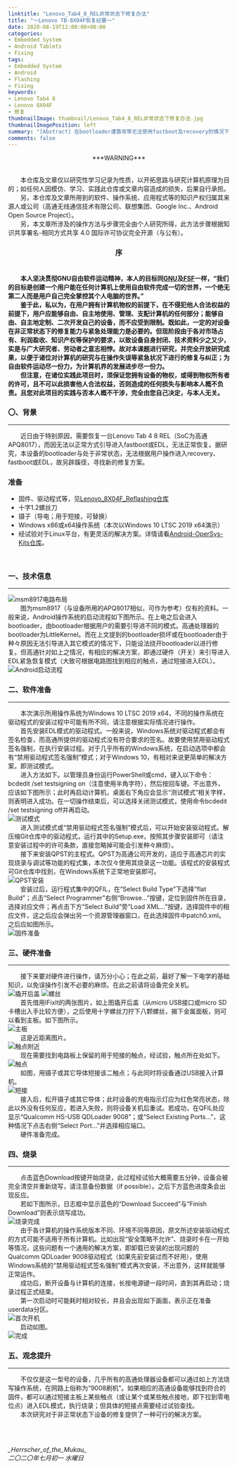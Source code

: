 ```yaml
---
linktitle: "Lenovo_Tab4_8_REL非常状态下修复办法"
title: "～Lenovo TB-8X04F恢复纪要～"
date: 2020-08-19T12:00:00+08:00
categories:
- Embedded System
- Android Tablets
- Fixing
tags:
- Embedded System
- Android
- Flashing
- Fixing
keywords:
- Lenovo Tab4 8
- Lenovo 8X04F
- 修复
thumbnailImage: thumbnail/Lenovo_Tab4_8_REL非常状态下修复办法.jpg
thumbnailImagePosition: left
summary: "[Abstract] 在bootloader遭篡改等无法使用fastboot及recovery的情况下，不经过bootloader，使用EDL对Lenovo Tab4 8（Lenovo TB-8X04F）进行操作系统恢复。"
comments: false
---
```


<center>***WARNING***</center><br />

&emsp;&emsp;本仓库及文章仅以研究性学习记录为性质，以开拓思路与研究计算机原理为目的；如任何人因模仿、学习、实践此仓库或文章内容造成的损失，后果自行承担。<br />
&emsp;&emsp;另，本仓库及文章所用到的软件、操作系统、应用程式等的知识产权归属其来源人或公司（高通无线通信技术有限公司、联想集团、Google Inc.、Android Open Source Project）。<br />
&emsp;&emsp;另，本文章所涉及的操作方法与步骤完全由个人研究所得，此方法步骤根据知识共享署名-相同方式共享 4.0 国际许可协议完全开源（与公有）。<br />

<h3><center>序</center><br /></h3>

&emsp;&emsp;**本人坚决贯彻GNU自由软件运动精神，本人的目标同[GNU](https://www.gnu.org/)及[FSF](https://www.fsf.org/)一样，“我们的目标是创建一个用户能在任何计算机上使用自由软件完成一切的世界，一个绝无第二人而是用户自己完全掌控其个人电脑的世界。”<br/>
&emsp;&emsp;鉴于此，私以为，在用户拥有计算机物权的前提下，在不侵犯他人合法权益的前提下，用户应能够自由、自主地使用、管理、支配计算机的任何部分；能够自由、自主地定制、二次开发自己的设备，而不应受到限制。既如此，一定的对设备在非正常状态下的修复能力与紧急处理能力是必要的。但现阶段由于各对市场占有、利润盈收、知识产权等保护的要求，以致设备自身封闭、技术资料少之又少，实是与广大研究者、劳动者之意志相悖。故对本课题进行研究，并完全开放研究成果，以便于诸位对计算机的研究与在操作失误等紧急状况下进行的修复与纠正；为自由软件运动尽一份力，为计算机界的发展进步尽一份力。<br/>
&emsp;&emsp;但注意，在诸位实践此项目时，须保证您拥有设备的物权，或得到物权所有者的许可，且不可以此损害他人合法权益，否则造成的任何损失与影响本人概不负责。且您对此项目的实践与否本人概不干涉，完全由您自己决定，与本人无关。**<br/>

<h3>〇、背景</h3>

----

&emsp;&emsp;近日由于特别原因，需要恢复一台Lenovo Tab 4 8 REL（SoC为高通APQ8017），而因无法以正常方式引导进入fastboot或EDL，无法正常恢复。据研究，本设备的bootloader与处于非常状态，无法根据用户操作进入recovery、fastboot或EDL，故另辟蹊径，寻找新的修复方案。<br />

<h3>准备</h3>

* 固件、驱动程式等，见[Lenovo_8X04F_Reflashing仓库](https://github.com/JunASAKA/Lenovo_8X04F_Reflashing)
* 十字1.2螺丝刀
* 镊子（导电；用于短接，可替换）
* Windows x86或x64操作系统（本次以Windows 10 LTSC 2019 x64演示）
* 经试验对于Linux平台，有更灵活的解决方案。详情请看[Android-OperSys-Kits仓库](https://github.com/JunASAKA/Android-OperSys-Kits/)。
<br/>

<h3>一、技术信息</h3>

----

![msm8917电路布局](msm8917电路布局.jpeg)<br />
&emsp;&emsp;图为msm8917（与设备所用的APQ8017相似，可作为参考）仅有的资料。一般来说，Android操作系统的启动流程如下图所示。在上电之后会进入bootloader，由bootloader根据用户的需要引导进不同的模式。高通处理器的bootloader为LittleKernel。而在上文提到的bootloader损坏或在bootloader由于种々原因无法引导进入其它模式的情况下，只能设法绕开bootloader以进行修复。但高通针对如上之情况，有相应的解决方案，即通过硬件（开关）来引导进入EDL紧急恢复模式（大致可根据电路图找到相应的触点，通过短接进入EDL）。<br />
![Android启动流程](Android启动流程.png)

<h3>二、软件准备</h3>

----

&emsp;&emsp;本次演示所用操作系统为Windows 10 LTSC 2019 x64，不同的操作系统在驱动程式的安装过程中可能有所不同，请注意根据实际情况进行操作。<br />
&emsp;&emsp;首先安装EDL模式的驱动程式。一般来说，Windows系统对驱动程式都会有签名检查，而高通所提供的驱动程式没有符合要求的签名。故要使用禁用驱动程式签名强制，在执行安装过程。对于几乎所有的Windows系统，在启动选项中都会有“禁用驱动程式签名强制”模式；对于Windows 10，有相对来说更简单的解决方案，即测试模式。<br />
&emsp;&emsp;进入方法如下。以管理员身份运行PowerShell或cmd，键入以下命令：bcdedit /set testsigning on（注意使用半角字符），然后按回车键。不出意外，应该如下图所示；此时再启动计算机，桌面右下角应会显示“测试模式”相关字样，则表明进入成功。在一切操作结束后，可以选择关闭测试模式，使用命令bcdedit /set testsigning off并再启动。<br />
![测试模式](测试模式.png)<br />
&emsp;&emsp;进入测试模式或“禁用驱动程式签名强制”模式后，可以开始安装驱动程式。解压缩Git仓库中的驱动程式，运行其中的Setup.exe，按照其步骤安装即可（请注意安装过程中的许可条款，直接忽略掉可能会引发种々麻烦）。<br />
&emsp;&emsp;接下来安装QPST的主程式。QPST为高通公司开发的，适应于高通芯片的实现烧录与调试等功能的程式集，本次仅々使用其烧录这一功能。该程式的安装程式可Git仓库中找到，在Windows系统下正常地安装即可。<br />
![QPST安装](QPST安装.PNG)
<br />
&emsp;&emsp;安装过后，运行程式集中的QFIL，在“Select Build Type”下选择“flat Build”；点击“Select Programmer”右侧“Browse…”按键，定位到固件所在目录，选择对应文件；再点击下方“Select Build”旁“Load XML…”按键，选择固件中的相应文件，这之后应会弹出另一个资源管理器窗口，在此选择固件中patch0.xml。之后应如图所示。<br />
![固件准备](固件准备.png)

<h3>三、硬件准备</h3>

----

&emsp;&emsp;接下来要对硬件进行操作，请万分小心；在此之前，最好了解一下电学的基础知识，以免误操作引发不必要的麻烦。在此之前请将设备完全关机。<br />
![撬开后盖](撬开后盖.PNG)
![螺丝](螺丝.PNG)<br />
&emsp;&emsp;首先借用IFixIt的两张图片，如上图撬开后盖（从micro USB接口或micro SD卡槽出入手比较方便），之后使用十字螺丝刀拧下八颗螺丝，揭下金属面板，则可以看到主板。如下图所示。<br />
![主板](主板.jpeg)<br />
&emsp;&emsp;这是近距离图片。<br />
![触点附近](触点附近.jpeg)<br />
&emsp;&emsp;现在需要找到电路板上保留的用于短接的触点，经试验，触点所在处如下。<br />
![触点](触点.jpeg)<br />
&emsp;&emsp;如图，用镊子或其它导体短接该二触点；与此同时将设备通过USB接入计算机。<br />
![短接](短接.jpeg)<br />
&emsp;&emsp;接入后，松开镊子或其它导体；此时设备的充电指示灯应为红色常亮状态，除此以外没有任何反应，若进入失败，则将设备关机后重试。若成功，在QFIL处应显示“Qualcomm HS-USB QDLoader 9008”；或“Select Existing Ports…”，这种情况下点击右侧“Select Port…”并选择相应端口。<br />
&emsp;&emsp;硬件准备完成。<br />

<h3>四、烧录</h3>

----

&emsp;&emsp;点击蓝色Download按键开始烧录，此过程经试验大概需要五分钟，设备会被完全清空并重新烧写，请注意备份数据（if possible）。之后下方蓝色进度条会出现反应。<br />
&emsp;&emsp;若如下图所示，日志框中显示蓝色的“Download Succeed”与“Finish Download”则表示烧写成功。<br />
![烧录完成](烧录完成.png)<br />
&emsp;&emsp;由于各计算机的操作系统版本不同、环境不同等原因，原文所述安装驱动程式的方式可能不适用于所有计算机。比如出现“安全策略不允许”、烧录时卡在一开始等情况，这些问题有一个通用的解决方案，即卸载已安装的出现问题的Qualcomm QDLoader 9008驱动程式（如果先前安装过而不好用），使用Windows系统的“禁用驱动程式签名强制”模式再次安装，不出意外，这样就能够正常运作。<br />
&emsp;&emsp;成功后，断开设备与计算机的连接，长按电源键一段时间，直到其再启动；烧录过程正式结束。<br />
&emsp;&emsp;第一次启动时可能耗时相对较长，并且会出现如下画面，表示正在准备userdata分区。<br />
![首次开机](首次开机.jpeg)<br />
&emsp;&emsp;启动如图。<br />
![完成](完成.jpeg)<br />

<h3>五、观念提升</h3>

----
&emsp;&emsp;不仅仅是这一型号的设备，几乎所有的高通处理器设备都可以通过如上方法烧写操作系统，在网路上俗称为“9008刷机”。如果相应的高通设备能够找到符合的固件，都可以通过短接主板上某些触点（或让某个或某些触点接地，即下拉到零电位点）进入EDL模式，执行烧录；但具体的短接点需要经过试验查找。<br />
&emsp;&emsp;本次研究对于非正常状态下设备的修复提供了一种可行的解决方案。<br />

<br />
<br />

<i>\_Herrscher_of_the_Mukau\_</i>
<br />
<i>二〇二〇年七月初一 水曜日</i>